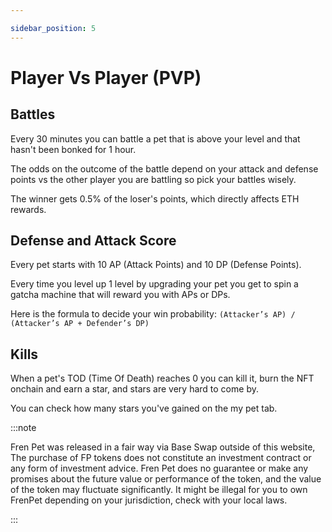 ```yaml
---

sidebar_position: 5
---
```




# Player Vs Player (PVP)

## Battles

Every 30 minutes you can battle a pet that is above your level and that hasn't been bonked for 1 hour.

The odds on the outcome of the battle depend on your attack and defense points vs the other player you are battling so pick your battles wisely.

The winner gets 0.5% of the loser's points, which directly affects ETH rewards.

## Defense and Attack Score

Every pet starts with 10 AP (Attack Points) and 10 DP (Defense Points).

Every time you level up 1 level by upgrading your pet you get to spin a gatcha machine that will reward you with APs or DPs.

Here is the formula to decide your win probability: `(Attacker’s AP) / (Attacker’s AP + Defender’s DP)`

## Kills

When a pet's TOD (Time Of Death) reaches 0 you can kill it, burn the NFT onchain and earn a star, and stars are very hard to come by.

You can check how many stars you've gained on the my pet tab.

:::note

Fren Pet was released in a fair way via Base Swap outside of this website, The purchase of FP tokens does not constitute an investment contract or any form of investment advice. Fren Pet does no guarantee or make any promises about the future value or performance of the token, and the value of the token may fluctuate significantly. It might be illegal for you to own FrenPet depending on your jurisdiction, check with your local laws.

:::
